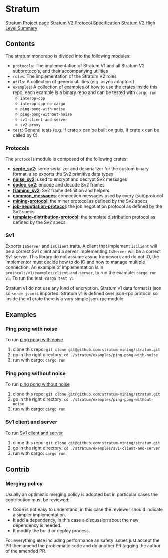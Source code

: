 # Stratum

[Stratum Project page](https://stratum-mining.github.io/)
[Stratum V2 Protocol Specification](https://docs.google.com/document/d/1FadCWj-57dvhxsnFM_7X806qyvhR0u3i85607bGHxvg)
[Stratum V2 High Level Summary](https://docs.google.com/document/d/1efN1JnAGiTw96LtfP70BngtP49SLtbMahPYSROfiMqA)


## Contents
The stratum monorepo is divided into the following modules:

* `protocols`: The implementation of Stratum V1 and all Stratum V2 subprotocols, and their accompanying utilities
* `roles`: The implementation of the Stratum V2 roles
* `utils`: A collection of generic utilities (e.g. async adaptors)
* `examples`: A collection of examples of how to use the crates inside this repo, each example is a binary repo and can be tested with `cargo run`
  * `interop-cpp`
  * `interop-cpp-no-cargo`
  * `ping-pong-with-noise`
  * `ping-pong-without-noise`
  * `sv1-client-and-server`
  * `sv2-proxy`
* `test`: General tests (e.g. if crate x can be built on guix, if crate x can be called by C)


### Protocols
The `protocols` module is composed of the following crates:

* [**serde_sv2**](/protocols/v2/serde-sv2/src/lib.rs): serde serializer and deserializer for the custom binary format, also exports the
    Sv2 primitive data types
* [**noise_sv2**](/protocols/v2/noise-sv2/src/lib.rs): used to encrypt and decrypt Sv2 messages
* [**codec_sv2**](/protocols/v2/codec-sv2/src/lib.rs]): encode and decode Sv2 frames
* [**framing_sv2**](/protocols/v2/framing-sv2/src/lib.rs): Sv2 frame definition and helpers
* [**common_messages**](/protocols/v2/subprotocols/common-messages/src/lib.rs): connection messages used by every (sub)protocol
* [**mining-protocol**](/protocols/v2/subprotocols/mining/src/lib.rs): the miner protocol as defined by the Sv2 specs
* [**job-negotiation-protocol**](/protocols/v2/subprotocols/job-negotiation/src/lib.rs): the job negotiation protocol as defined by the Sv2 specs
* [**template-distribution-protocol**](/protocols/v2/subprotocols/template-distribution/src/lib.rs): the template distribution protocol as defined by the Sv2 specs

### Sv1

Exports `IsServer` and `IsClient` traits. A client that implement `IsClient` will be a correct Sv1
client and a server implementing `IsServer` will be a correct Sv1 server. This library do not
assume async framework and do not IO, the implementor must decide how to do IO and how to manage
multiple connection. An example of implementation is in `protocols/v1/examples/client-and-server`,
to run the example: `cargo run v1`. To run the test: `cargo test v1`

Stratum v1 do not use any kind of encryption. Stratum v1 data format is json so `serde-json` is
imported. Stratum v1 is defined over json-rpc protocol so inside the v1 crate there is a very simple
json-rpc module.

## Examples

### Ping pong with noise
To run [ping pong with noise](/examples/ping-pong-with-noise/README.md)

1. clone this repo: `git clone git@github.com:stratum-mining/stratum.git`
2. go in the right directory: `cd ./stratum/examples/ping-pong-with-noise`
3. run with cargo: `cargo run`

### Ping pong without noise
To run [ping pong without noise](/examples/ping-pong-without-noise/README.md)

1. clone this repo: `git clone git@github.com:stratum-mining/stratum.git`
2. go in the right directory: `cd ./stratum/examples/ping-pong-without-noise`
3. run with cargo: `cargo run`

### Sv1 client and server
To run [Sv1 client and server](/examples/sv1-client-and-server/src/bin.rs)

1. clone this repo: `git clone git@github.com:stratum-mining/stratum.git`
2. go in the right directory: `cd ./stratum/examples/sv1-client-and-server`
3. run with cargo: `cargo run`

## Contrib

### Merging policy

Usually an optimistic merging policy is adopted but in particular cases the contribution must be
reviewed:
* Code is not easy to understand, in this case the reviewer should indicate a simpler implementation.
* It add a dependency, in this case a discussion about the new dependency is needed.
* It modify the build or deploy process.

For everything else including performance an safety issues just accept the PR then amend the
problematic code and do another PR tagging the author of the amended PR.
